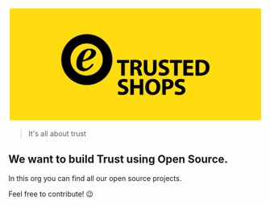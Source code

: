 <p align="center">
  <img width="500" src="/banner.svg">
</p>

>  It's all about trust

## We want to build Trust using Open Source.

In this org you can find all our open source projects.

Feel free to contribute! 😉
